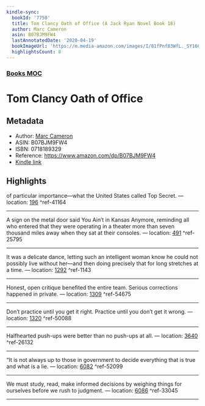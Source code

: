 ```yaml
---
kindle-sync:
  bookId: '7750'
  title: Tom Clancy Oath of Office (A Jack Ryan Novel Book 18)
  author: Marc Cameron
  asin: B07BJM9FW4
  lastAnnotatedDate: '2020-04-19'
  bookImageUrl: 'https://m.media-amazon.com/images/I/81fPnf83WfL._SY160.jpg'
  highlightsCount: 8
---
```

### [Books MOC](Books%20MOC.md)

# Tom Clancy Oath of Office

## Metadata
* Author: [Marc Cameron](https://www.amazon.comundefined)
* ASIN: B07BJM9FW4
* ISBN: 0718189329
* Reference: https://www.amazon.com/dp/B07BJM9FW4
* [Kindle link](kindle://book?action=open&asin=B07BJM9FW4)

## Highlights
of particular importance—what the United States called Top Secret. — location: [196](kindle://book?action=open&asin=B07BJM9FW4&location=196) ^ref-41164

---
A sign on the metal door said You Ain’t in Kansas Anymore, reminding all who entered that they were operating in a theater more than seven thousand miles away when they sat at their consoles. — location: [491](kindle://book?action=open&asin=B07BJM9FW4&location=491) ^ref-25795

---
It was a delicate dance, letting such an intelligent woman know he could not possibly live without her—and then doing precisely that for long stretches at a time. — location: [1292](kindle://book?action=open&asin=B07BJM9FW4&location=1292) ^ref-1143

---
Honest, open critique benefited the entire team. Serious corrections happened in private. — location: [1309](kindle://book?action=open&asin=B07BJM9FW4&location=1309) ^ref-54675

---
Don’t practice until you get it right. Practice until you don’t get it wrong. — location: [1320](kindle://book?action=open&asin=B07BJM9FW4&location=1320) ^ref-50088

---
Halfhearted push-ups were better than no push-ups at all. — location: [3640](kindle://book?action=open&asin=B07BJM9FW4&location=3640) ^ref-26132

---
“It is not always up to those in government to decide everything that is true and what is a lie. — location: [6082](kindle://book?action=open&asin=B07BJM9FW4&location=6082) ^ref-52099

---
We must study, read, make informed decisions by weighing things for ourselves before we rush to judgment. — location: [6086](kindle://book?action=open&asin=B07BJM9FW4&location=6086) ^ref-33045

---
